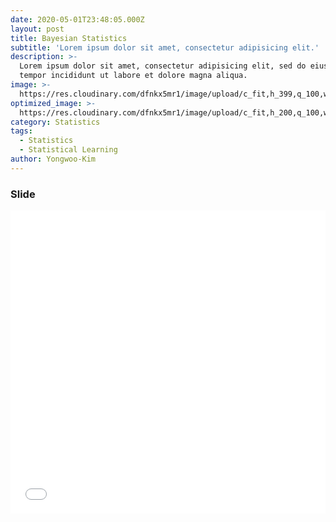 ```yaml
---
date: 2020-05-01T23:48:05.000Z
layout: post
title: Bayesian Statistics
subtitle: 'Lorem ipsum dolor sit amet, consectetur adipisicing elit.'
description: >-
  Lorem ipsum dolor sit amet, consectetur adipisicing elit, sed do eiusmod
  tempor incididunt ut labore et dolore magna aliqua.
image: >-
  https://res.cloudinary.com/dfnkx5mr1/image/upload/c_fit,h_399,q_100,w_760/v1602308654/post_img/Bayes__Theorem_MMB_01_rczzsx.jpg
optimized_image: >-
  https://res.cloudinary.com/dfnkx5mr1/image/upload/c_fit,h_200,q_100,w_380/v1602308654/post_img/Bayes__Theorem_MMB_01_rczzsx.jpg
category: Statistics
tags:
  - Statistics
  - Statistical Learning
author: Yongwoo-Kim
---
```


### Slide
<iframe src="//www.slideshare.net/slideshow/embed_code/key/ka2DGpXb91bkP" width="595" height="485" frameborder="0" marginwidth="0" marginheight="0" scrolling="no" style="border:1px solid #CCC; border-width:0px; margin-bottom:5px; max-width: 100%;" allowfullscreen> </iframe> 
